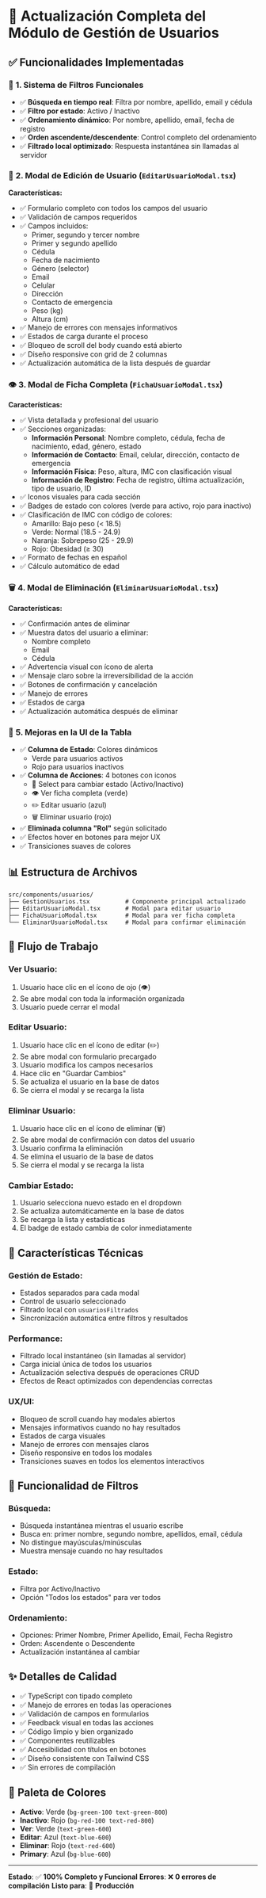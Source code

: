 # 🎉 Actualización Completa del Módulo de Gestión de Usuarios

## ✅ Funcionalidades Implementadas

### 🔧 **1. Sistema de Filtros Funcionales**
- ✅ **Búsqueda en tiempo real**: Filtra por nombre, apellido, email y cédula
- ✅ **Filtro por estado**: Activo / Inactivo
- ✅ **Ordenamiento dinámico**: Por nombre, apellido, email, fecha de registro
- ✅ **Orden ascendente/descendente**: Control completo del ordenamiento
- ✅ **Filtrado local optimizado**: Respuesta instantánea sin llamadas al servidor

### 📝 **2. Modal de Edición de Usuario** (`EditarUsuarioModal.tsx`)
**Características:**
- ✅ Formulario completo con todos los campos del usuario
- ✅ Validación de campos requeridos
- ✅ Campos incluidos:
  - Primer, segundo y tercer nombre
  - Primer y segundo apellido
  - Cédula
  - Fecha de nacimiento
  - Género (selector)
  - Email
  - Celular
  - Dirección
  - Contacto de emergencia
  - Peso (kg)
  - Altura (cm)
- ✅ Manejo de errores con mensajes informativos
- ✅ Estados de carga durante el proceso
- ✅ Bloqueo de scroll del body cuando está abierto
- ✅ Diseño responsive con grid de 2 columnas
- ✅ Actualización automática de la lista después de guardar

### 👁️ **3. Modal de Ficha Completa** (`FichaUsuarioModal.tsx`)
**Características:**
- ✅ Vista detallada y profesional del usuario
- ✅ Secciones organizadas:
  - **Información Personal**: Nombre completo, cédula, fecha de nacimiento, edad, género, estado
  - **Información de Contacto**: Email, celular, dirección, contacto de emergencia
  - **Información Física**: Peso, altura, IMC con clasificación visual
  - **Información de Registro**: Fecha de registro, última actualización, tipo de usuario, ID
- ✅ Iconos visuales para cada sección
- ✅ Badges de estado con colores (verde para activo, rojo para inactivo)
- ✅ Clasificación de IMC con código de colores:
  - Amarillo: Bajo peso (< 18.5)
  - Verde: Normal (18.5 - 24.9)
  - Naranja: Sobrepeso (25 - 29.9)
  - Rojo: Obesidad (≥ 30)
- ✅ Formato de fechas en español
- ✅ Cálculo automático de edad

### 🗑️ **4. Modal de Eliminación** (`EliminarUsuarioModal.tsx`)
**Características:**
- ✅ Confirmación antes de eliminar
- ✅ Muestra datos del usuario a eliminar:
  - Nombre completo
  - Email
  - Cédula
- ✅ Advertencia visual con ícono de alerta
- ✅ Mensaje claro sobre la irreversibilidad de la acción
- ✅ Botones de confirmación y cancelación
- ✅ Manejo de errores
- ✅ Estados de carga
- ✅ Actualización automática después de eliminar

### 🎨 **5. Mejoras en la UI de la Tabla**
- ✅ **Columna de Estado**: Colores dinámicos
  - Verde para usuarios activos
  - Rojo para usuarios inactivos
- ✅ **Columna de Acciones**: 4 botones con iconos
  - 🔄 Select para cambiar estado (Activo/Inactivo)
  - 👁️ Ver ficha completa (verde)
  - ✏️ Editar usuario (azul)
  - 🗑️ Eliminar usuario (rojo)
- ✅ **Eliminada columna "Rol"** según solicitado
- ✅ Efectos hover en botones para mejor UX
- ✅ Transiciones suaves de colores

## 📊 **Estructura de Archivos**

```
src/components/usuarios/
├── GestionUsuarios.tsx          # Componente principal actualizado
├── EditarUsuarioModal.tsx       # Modal para editar usuario
├── FichaUsuarioModal.tsx        # Modal para ver ficha completa
└── EliminarUsuarioModal.tsx     # Modal para confirmar eliminación
```

## 🔄 **Flujo de Trabajo**

### **Ver Usuario:**
1. Usuario hace clic en el ícono de ojo (👁️)
2. Se abre modal con toda la información organizada
3. Usuario puede cerrar el modal

### **Editar Usuario:**
1. Usuario hace clic en el ícono de editar (✏️)
2. Se abre modal con formulario precargado
3. Usuario modifica los campos necesarios
4. Hace clic en "Guardar Cambios"
5. Se actualiza el usuario en la base de datos
6. Se cierra el modal y se recarga la lista

### **Eliminar Usuario:**
1. Usuario hace clic en el ícono de eliminar (🗑️)
2. Se abre modal de confirmación con datos del usuario
3. Usuario confirma la eliminación
4. Se elimina el usuario de la base de datos
5. Se cierra el modal y se recarga la lista

### **Cambiar Estado:**
1. Usuario selecciona nuevo estado en el dropdown
2. Se actualiza automáticamente en la base de datos
3. Se recarga la lista y estadísticas
4. El badge de estado cambia de color inmediatamente

## 🎯 **Características Técnicas**

### **Gestión de Estado:**
- Estados separados para cada modal
- Control de usuario seleccionado
- Filtrado local con `usuariosFiltrados`
- Sincronización automática entre filtros y resultados

### **Performance:**
- Filtrado local instantáneo (sin llamadas al servidor)
- Carga inicial única de todos los usuarios
- Actualización selectiva después de operaciones CRUD
- Efectos de React optimizados con dependencias correctas

### **UX/UI:**
- Bloqueo de scroll cuando hay modales abiertos
- Mensajes informativos cuando no hay resultados
- Estados de carga visuales
- Manejo de errores con mensajes claros
- Diseño responsive en todos los modales
- Transiciones suaves en todos los elementos interactivos

## 🚀 **Funcionalidad de Filtros**

### **Búsqueda:**
- Búsqueda instantánea mientras el usuario escribe
- Busca en: primer nombre, segundo nombre, apellidos, email, cédula
- No distingue mayúsculas/minúsculas
- Muestra mensaje cuando no hay resultados

### **Estado:**
- Filtra por Activo/Inactivo
- Opción "Todos los estados" para ver todos

### **Ordenamiento:**
- Opciones: Primer Nombre, Primer Apellido, Email, Fecha Registro
- Orden: Ascendente o Descendente
- Actualización instantánea al cambiar

## ✨ **Detalles de Calidad**

- ✅ TypeScript con tipado completo
- ✅ Manejo de errores en todas las operaciones
- ✅ Validación de campos en formularios
- ✅ Feedback visual en todas las acciones
- ✅ Código limpio y bien organizado
- ✅ Componentes reutilizables
- ✅ Accesibilidad con títulos en botones
- ✅ Diseño consistente con Tailwind CSS
- ✅ Sin errores de compilación

## 🎨 **Paleta de Colores**

- **Activo**: Verde (`bg-green-100 text-green-800`)
- **Inactivo**: Rojo (`bg-red-100 text-red-800`)
- **Ver**: Verde (`text-green-600`)
- **Editar**: Azul (`text-blue-600`)
- **Eliminar**: Rojo (`text-red-600`)
- **Primary**: Azul (`bg-blue-600`)

---

**Estado**: ✅ **100% Completo y Funcional**
**Errores**: ❌ **0 errores de compilación**
**Listo para**: 🚀 **Producción**
